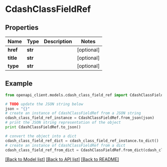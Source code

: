 # CdashClassFieldRef


## Properties
Name | Type | Description | Notes
------------ | ------------- | ------------- | -------------
**href** | **str** |  | [optional] 
**title** | **str** |  | [optional] 
**type** | **str** |  | [optional] 

## Example

```python
from openapi_client.models.cdash_class_field_ref import CdashClassFieldRef

# TODO update the JSON string below
json = "{}"
# create an instance of CdashClassFieldRef from a JSON string
cdash_class_field_ref_instance = CdashClassFieldRef.from_json(json)
# print the JSON string representation of the object
print CdashClassFieldRef.to_json()

# convert the object into a dict
cdash_class_field_ref_dict = cdash_class_field_ref_instance.to_dict()
# create an instance of CdashClassFieldRef from a dict
cdash_class_field_ref_from_dict = CdashClassFieldRef.from_dict(cdash_class_field_ref_dict)
```
[[Back to Model list]](../README.md#documentation-for-models) [[Back to API list]](../README.md#documentation-for-api-endpoints) [[Back to README]](../README.md)



